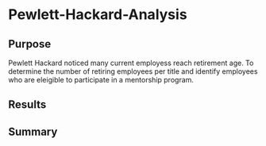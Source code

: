 # Pewlett-Hackard-Analysis
## Purpose

Pewlett Hackard noticed many current employess reach retirement age. To determine the number of retiring employees per title and identify employees who are eleigible to participate in a mentorship program. 


## Results


## Summary
